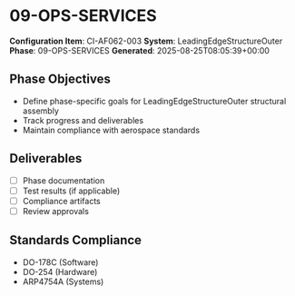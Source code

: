 # 09-OPS-SERVICES

**Configuration Item**: CI-AF062-003
**System**: LeadingEdgeStructureOuter
**Phase**: 09-OPS-SERVICES
**Generated**: 2025-08-25T08:05:39+00:00

## Phase Objectives
- Define phase-specific goals for LeadingEdgeStructureOuter structural assembly
- Track progress and deliverables
- Maintain compliance with aerospace standards

## Deliverables
- [ ] Phase documentation
- [ ] Test results (if applicable)
- [ ] Compliance artifacts
- [ ] Review approvals

## Standards Compliance
- DO-178C (Software)
- DO-254 (Hardware)
- ARP4754A (Systems)

